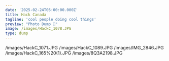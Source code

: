 ```yaml
---
date: '2025-02-24T05:00:00.000Z'
title: Hack Canada
tagline: 'cool people doing cool things'
preview: "Photo Dump 📸"
image: /images/HackC_1078.JPG
type: dump
---
```

/images/HackC_1071.JPG
/images/HackC_1089.JPG
/images/IMG_2846.JPG
/images/HackC_165%20(1).JPG
/images/8Q3A2198.JPG


